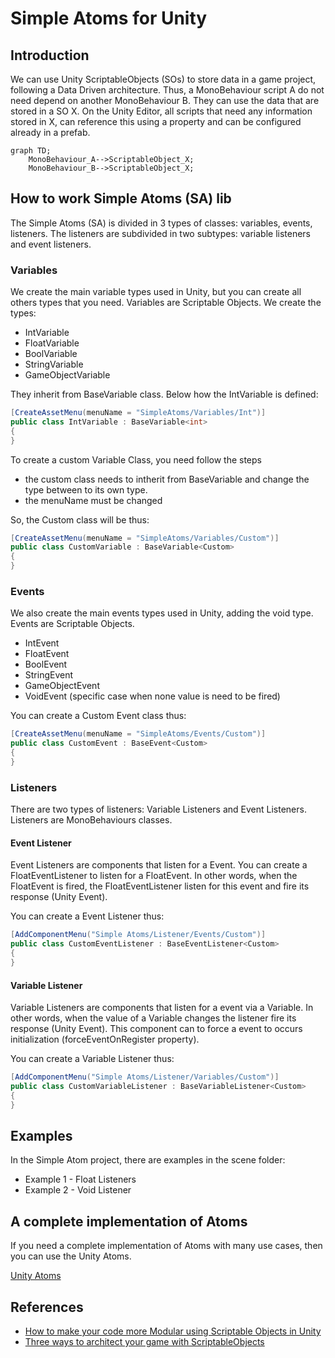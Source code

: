 # Simple Atoms for Unity

## Introduction

We can use Unity ScriptableObjects (SOs) to store data in a game project, following a Data Driven architecture. Thus, a MonoBehaviour script A do not need depend on another MonoBehaviour B. They can use the data that are stored in a SO X. On the Unity Editor, all scripts that need any information stored in X, can reference this using a property and can be configured already in a prefab.


```mermaid
graph TD;
    MonoBehaviour_A-->ScriptableObject_X;
    MonoBehaviour_B-->ScriptableObject_X;
```

## How to work Simple Atoms (SA) lib

The Simple Atoms (SA) is divided in 3 types of classes: variables, events, listeners. The listeners are subdivided in two subtypes: variable listeners and event listeners.

### Variables

We create the main variable types used in Unity, but you can create all others types that you need. Variables are Scriptable Objects. We create the types:
- IntVariable
- FloatVariable
- BoolVariable
- StringVariable
- GameObjectVariable

They inherit from BaseVariable class. Below how the IntVariable is defined:
```csharp
[CreateAssetMenu(menuName = "SimpleAtoms/Variables/Int")]
public class IntVariable : BaseVariable<int>
{
}
```

To create a custom Variable Class, you need follow the steps
- the custom class needs to intherit from BaseVariable and change the type between <type> to its own type.
- the menuName must be changed

So, the Custom class will be thus:
```csharp
[CreateAssetMenu(menuName = "SimpleAtoms/Variables/Custom")]
public class CustomVariable : BaseVariable<Custom>
{
}
```

### Events
We also create the main events types used in Unity, adding the void type. Events are Scriptable Objects.
- IntEvent
- FloatEvent
- BoolEvent
- StringEvent
- GameObjectEvent
- VoidEvent (specific case when none value is need to be fired)

You can create a Custom Event class thus:
```csharp
[CreateAssetMenu(menuName = "SimpleAtoms/Events/Custom")]
public class CustomEvent : BaseEvent<Custom>
{
}
```

### Listeners
There are two types of listeners: Variable Listeners and Event Listeners. Listeners are MonoBehaviours classes.

#### Event Listener
Event Listeners are components that listen for a Event. You can create a FloatEventListener to listen for a FloatEvent. In other words, when the FloatEvent is fired, the FloatEventListener listen for this event and fire its response (Unity Event).

You can create a Event Listener thus:
```csharp
[AddComponentMenu("Simple Atoms/Listener/Events/Custom")]
public class CustomEventListener : BaseEventListener<Custom>
{
}
```

#### Variable Listener
Variable Listeners are components that listen for a event via a Variable. In other words, when the value of a Variable changes the listener fire its response (Unity Event). This component can to force a event to occurs initialization (forceEventOnRegister property).

You can create a Variable Listener thus:
```csharp
[AddComponentMenu("Simple Atoms/Listener/Variables/Custom")]
public class CustomVariableListener : BaseVariableListener<Custom>
{
}
```

## Examples
In the Simple Atom project, there are examples in the scene folder:
- Example 1 - Float Listeners
- Example 2 - Void Listener 

## A complete implementation of Atoms
If you need a complete implementation of Atoms with many use cases, then you can use the Unity Atoms.

[Unity Atoms](https://unity-atoms.github.io/unity-atoms/)

## References
- [How to make your code more Modular using Scriptable Objects in Unity](https://www.youtube.com/watch?v=6deqAk3jypo)
- [Three ways to architect your game with ScriptableObjects](https://unity.com/how-to/architect-game-code-scriptable-objects)
